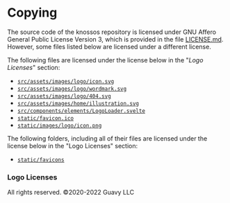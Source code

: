 # Copying

The source code of the knossos repository is licensed under GNU Affero General Public License Version 3, which is provided in the file [LICENSE.md](LICENSE.md). However, some files listed below are licensed under a different license.

The following files are licensed under the license below in the "_Logo Licenses_" section:

- [`src/assets/images/logo/icon.svg`](src/assets/images/logo/icon.svg)
- [`src/assets/images/logo/wordmark.svg`](src/assets/images/logo/wordmark.svg)
- [`src/assets/images/logo/404.svg`](src/assets/images/logo/404.svg)
- [`src/assets/images/home/illustration.svg`](src/assets/images/home/illustration.svg)
- [`src/components/elements/LogoLoader.svelte`](src/components/elements/LogoLoader.svelte)
- [`static/favicon.ico`](static/favicon.ico)
- [`static/images/logo/icon.png`](static/images/logo/icon.png)

The following folders, including all of their files are licensed under the license below in the "Logo Licenses" section:

- [`static/favicons`](static/favicons)

### Logo Licenses

All rights reserved. ©2020-2022 Guavy LLC
